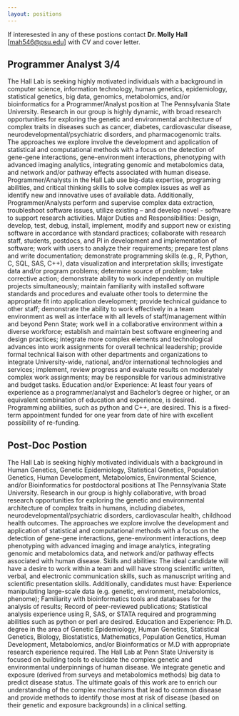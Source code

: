 ```yaml
---
layout: positions
---
```


If interesested in any of these postions contact **Dr. Molly Hall** [mah546@psu.edu] with CV and cover letter.

## Programmer Analyst 3/4

The Hall Lab is seeking highly motivated individuals with a background in computer science, information technology, human genetics, epidemiology, 
statistical genetics, big data, genomics, metabolomics, and/or bioinformatics for a Programmer/Analyst position at The Pennsylvania State University. 
Research in our group is highly dynamic, with broad research opportunities for exploring the genetic and environmental architecture of complex traits 
in diseases such as cancer, diabetes, cardiovascular disease, neurodevelopmental/psychiatric disorders, and pharmacogenomic traits. The approaches 
we explore involve the development and application of statistical and computational methods with a focus on the detection of gene-gene interactions, 
gene-environment interactions, phenotyping with advanced imaging analytics, integrating genomic and metabolomics data, and network and/or pathway effects 
associated with human disease. Programmer/Analysts in the Hall Lab use big-data expertise, programing abilities, and critical thinking skills to solve 
complex issues as well as identify new and innovative uses of available data. Additionally, Programmer/Analysts perform and supervise complex data extraction, 
troubleshoot software issues, utilize existing – and develop novel - software to support research activities. Major Duties and Responsibilities: Design, develop, 
test, debug, install, implement, modify and support new or existing software in accordance with standard practices; collaborate with research staff, students, 
postdocs, and PI in development and implementation of software; work with users to analyze their requirements; prepare test plans and write documentation; 
demonstrate programming skills (e.g., R, Python, C, SQL, SAS, C++), data visualization and interpretation skills; investigate data and/or program problems; 
determine source of problem; take corrective action; demonstrate ability to work independently on multiple projects simultaneously; maintain familiarity with 
installed software standards and procedures and evaluate other tools to determine the appropriate fit into application development; provide technical guidance 
to other staff; demonstrate the ability to work effectively in a team environment as well as interface with all levels of staff/management within and beyond 
Penn State; work well in a collaborative environment within a diverse workforce; establish and maintain best software engineering and design practices; 
integrate more complex elements and technological advances into work assignments for overall technical leadership; provide formal technical liaison with 
other departments and organizations to integrate University-wide, national, and/or international technologies and services; implement, review progress and 
evaluate results on moderately complex work assignments; may be responsible for various administrative and budget tasks. Education and/or 
Experience: At least four years of experience as a programmer/analyst and Bachelor’s degree or higher, or an equivalent combination of education and experience, 
is desired. Programming abilities, such as python and C++, are desired. This is a fixed-term appointment funded for one year from date of hire with excellent 
possibility of re-funding.



## Post-Doc Postion

The Hall Lab is seeking highly motivated individuals with a background in Human Genetics, Genetic Epidemiology, Statistical Genetics, Population Genetics, Human Development, Metabolomics, Environmental Science, and/or Bioinformatics for postdoctoral positions at The Pennsylvania State University. Research in our group is highly collaborative, with broad research opportunities for exploring the genetic and environmental architecture of complex traits in humans, including diabetes, neurodevelopmental/psychiatric disorders, cardiovascular health, childhood health outcomes. The approaches we explore involve the development and application of statistical and computational methods with a focus on the detection of gene-gene interactions, gene-environment interactions, deep phenotyping with advanced imaging and image analytics, integrating genomic and metabolomics data, and network and/or pathway effects associated with human disease. Skills and abilities: The ideal candidate will have a desire to work within a team and will have strong scientific written, verbal, and electronic communication skills, such as manuscript writing and scientific presentation skills. Additionally, candidates must have: Experience manipulating large-scale data (e.g. genetic, environment, metabolomics, phenome); Familiarity with bioinformatics tools and databases for the analysis of results; Record of peer-reviewed publications; Statistical analysis experience using R, SAS, or STATA required and programming abilities such as python or perl are desired. Education and Experience: Ph.D. degree in the area of Genetic Epidemiology, Human Genetics, Statistical Genetics, Biology, Biostatistics, Mathematics, Population Genetics, Human Development, Metabolomics, and/or Bioinformatics or M.D with appropriate research experience required. The Hall Lab at Penn State University is focused on building tools to elucidate the complex genetic and environmental underpinnings of human disease. We integrate genetic and exposure (derived from surveys and metabolomics methods) big data to predict disease status. The ultimate goals of this work are to enrich our understanding of the complex mechanisms that lead to common disease and provide methods to identify those most at risk of disease (based on their genetic and exposure backgrounds) in a clinical setting.
